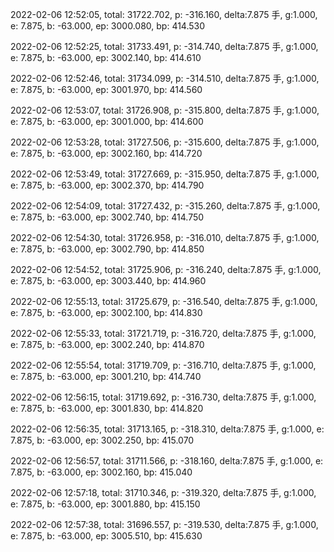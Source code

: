 2022-02-06 12:52:05, total: 31722.702, p: -316.160, delta:7.875 手, g:1.000, e: 7.875, b: -63.000, ep: 3000.080, bp: 414.530

2022-02-06 12:52:25, total: 31733.491, p: -314.740, delta:7.875 手, g:1.000, e: 7.875, b: -63.000, ep: 3002.140, bp: 414.610

2022-02-06 12:52:46, total: 31734.099, p: -314.510, delta:7.875 手, g:1.000, e: 7.875, b: -63.000, ep: 3001.970, bp: 414.560

2022-02-06 12:53:07, total: 31726.908, p: -315.800, delta:7.875 手, g:1.000, e: 7.875, b: -63.000, ep: 3001.000, bp: 414.600

2022-02-06 12:53:28, total: 31727.506, p: -315.600, delta:7.875 手, g:1.000, e: 7.875, b: -63.000, ep: 3002.160, bp: 414.720

2022-02-06 12:53:49, total: 31727.669, p: -315.950, delta:7.875 手, g:1.000, e: 7.875, b: -63.000, ep: 3002.370, bp: 414.790

2022-02-06 12:54:09, total: 31727.432, p: -315.260, delta:7.875 手, g:1.000, e: 7.875, b: -63.000, ep: 3002.740, bp: 414.750

2022-02-06 12:54:30, total: 31726.958, p: -316.010, delta:7.875 手, g:1.000, e: 7.875, b: -63.000, ep: 3002.790, bp: 414.850

2022-02-06 12:54:52, total: 31725.906, p: -316.240, delta:7.875 手, g:1.000, e: 7.875, b: -63.000, ep: 3003.440, bp: 414.960

2022-02-06 12:55:13, total: 31725.679, p: -316.540, delta:7.875 手, g:1.000, e: 7.875, b: -63.000, ep: 3002.100, bp: 414.830

2022-02-06 12:55:33, total: 31721.719, p: -316.720, delta:7.875 手, g:1.000, e: 7.875, b: -63.000, ep: 3002.240, bp: 414.870

2022-02-06 12:55:54, total: 31719.709, p: -316.710, delta:7.875 手, g:1.000, e: 7.875, b: -63.000, ep: 3001.210, bp: 414.740

2022-02-06 12:56:15, total: 31719.692, p: -316.730, delta:7.875 手, g:1.000, e: 7.875, b: -63.000, ep: 3001.830, bp: 414.820

2022-02-06 12:56:35, total: 31713.165, p: -318.310, delta:7.875 手, g:1.000, e: 7.875, b: -63.000, ep: 3002.250, bp: 415.070

2022-02-06 12:56:57, total: 31711.566, p: -318.160, delta:7.875 手, g:1.000, e: 7.875, b: -63.000, ep: 3002.160, bp: 415.040

2022-02-06 12:57:18, total: 31710.346, p: -319.320, delta:7.875 手, g:1.000, e: 7.875, b: -63.000, ep: 3001.880, bp: 415.150

2022-02-06 12:57:38, total: 31696.557, p: -319.530, delta:7.875 手, g:1.000, e: 7.875, b: -63.000, ep: 3005.510, bp: 415.630